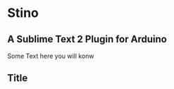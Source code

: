Stino
======
A Sublime Text 2 Plugin for Arduino
------------------------------------
Some Text here you will konw

Title
------